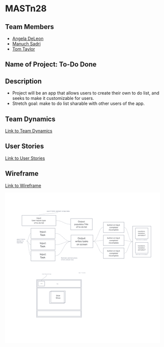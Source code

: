 # MASTn28

## Team Members

- [Angela DeLeon](https://github.com/aedeleon2023)
- [Manuch Sadri](https://github.com/mcsaadri)
- [Tom Taylor](https://github.com/tomgtaylor)

## Name of Project: To-Do Done

## Description

- Project will be an app that allows users to create their own to do list, and seeks to make it customizable for users.
- Stretch goal: make to do list sharable with other users of the app.

<!-- Table of contents -->

## Team Dynamics

[Link to Team Dynamics](teamdynamics.md)

## User Stories

[Link to User Stories](userstories.md)

## Wireframe

[Link to Wireframe](wireframe.html)

![Wireframe image](/img/wireframe.png)


<!-- <a href="wireframe.html"></a>

<img src="img/wireframe.png">

<!-- ![image]() -->
